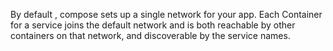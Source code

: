 

By default , compose sets up a single network for your app. Each Container for a service joins the default network and is both reachable by other containers on that network, and discoverable by the service names. 


	